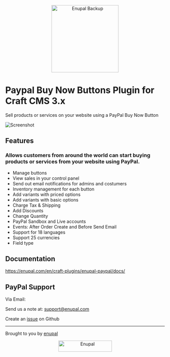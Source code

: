 <p align="center">
	<a href="https://enupal.com/en/craft-plugins/enupal-paypal/docs/" target="_blank">
	<img width="212" height="212" src="https://enupal.com/assets/docs/paypal-icon.svg" alt="Enupal Backup"></a>
</p>

# Paypal Buy Now Buttons Plugin for Craft CMS 3.x

Sell products or services on your website using a PayPal Buy Now Button

![Screenshot](https://enupal.com/assets/docs/5-paypal.png)

## Features

### Allows customers from around the world can start buying products or services from your website using PayPal.

 * Manage buttons
 * View sales in your control panel
 * Send out email notifications for admins and costumers
 * Inventory management for each button
 * Add variants with priced options
 * Add variants with basic options
 * Charge Tax & Shipping 
 * Add Discounts 
 * Change Quantity 
 * PayPal Sandbox and Live accounts
 * Events: After Order Create and Before Send Email
 * Support for 18 languages
 * Support 25 currencies 
 * Field type

## Documentation

https://enupal.com/en/craft-plugins/enupal-paypal/docs/

## PayPal Support

Via Email:

Send us a note at: support@enupal.com

Create an [issue](https://github.com/enupal/paypal/issues) on Github

------------------------------------------------------------

Brought to you by [enupal](https://enupal.com/en)

<p align="center">
  <a href="https://enupal.com/en" target="_blank">
  <img width="169" height="35" src="https://enupal.com/assets/docs/enupal-logo.png" alt="Enupal"></a>
</p>




